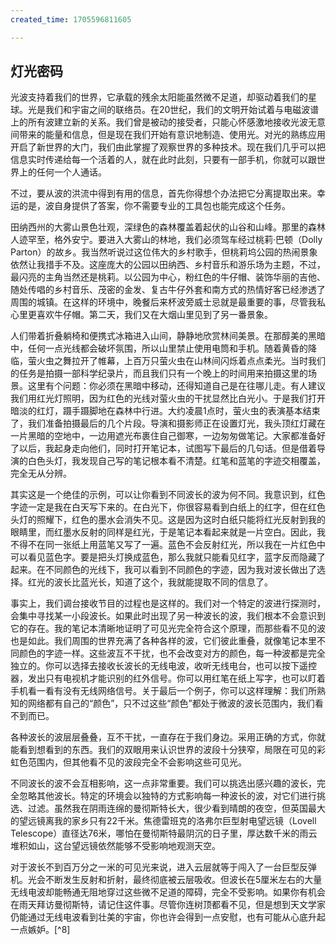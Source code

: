 ```yaml
---
created_time: 1705596811605

---
```

## 灯光密码

光波支持着我们的世界，它承载的残余太阳能虽然微不足道，却驱动着我们的星球。光是我们和宇宙之间的联络员。在20世纪，我们的文明开始试着与电磁波谱上的所有波建立新的关系。我们曾是被动的接受者，只能心怀感激地接收光波无意间带来的能量和信息，但是现在我们开始有意识地制造、使用光。对光的熟练应用开启了新世界的大门，我们由此掌握了观察世界的多种技术。现在我们几乎可以把信息实时传递给每一个活着的人，就在此时此刻，只要有一部手机，你就可以跟世界上的任何一个人通话。

不过，要从波的洪流中得到有用的信息，首先你得想个办法把它分离提取出来。幸运的是，波自身提供了答案，你不需要专业的工具包也能完成这个任务。

田纳西州的大雾山景色壮观，深绿色的森林覆盖着起伏的山谷和山峰。那里的森林人迹罕至，格外安宁。要进入大雾山的林地，我们必须驾车经过桃莉·巴顿（Dolly Parton）的故乡。我当然听说过这位伟大的乡村歌手，但桃莉坞公园的热闹景象依然让我措手不及。这座庞大的公园以田纳西、乡村音乐和游乐场为主题，不过，最闪亮的主角当然还是桃莉。以公园为中心，粉红色的牛仔帽、装饰华丽的吉他、随处传唱的乡村音乐、茂密的金发、复古牛仔外套和南方式的热情好客已经渗透了周围的城镇。在这样的环境中，晚餐后来杯波旁威士忌就是最重要的事，尽管我私心里更喜欢牛仔帽。第二天，我们又在大烟山里见到了另一番景象。

人们带着折叠躺椅和便携式冰箱进入山间，静静地欣赏林间美景。在那醇美的黑暗中，任何一点光线都会破坏氛围，所以山里禁止使用电筒和手机。随着黄昏的降临，萤火虫之舞拉开了帷幕，上百万只萤火虫在山林间闪烁着点点柔光。当时我们的任务是拍摄一部科学纪录片，而且我们只有一个晚上的时间用来拍摄这里的场景。这里有个问题：你必须在黑暗中移动，还得知道自己是在往哪儿走。有人建议我们用红光灯照明，因为红色的光线对萤火虫的干扰显然比白光小。于是我们打开暗淡的红灯，蹑手蹑脚地在森林中行进。大约凌晨1点时，萤火虫的表演基本结束了，我们准备拍摄最后的几个片段。导演和摄影师正在设置灯光，我头顶红灯藏在一片黑暗的空地中，一边用遮光布裹住自己御寒，一边匆匆做笔记。大家都准备好了以后，我起身走向他们，同时打开笔记本，试图写下最后的几句话。但是借着导演的白色头灯，我发现自己写的笔记根本看不清楚。红笔和蓝笔的字迹交相覆盖，完全无从分辨。

其实这是一个绝佳的示例，可以让你看到不同波长的波为何不同。我意识到，红色字迹一定是我在白天写下来的。在白光下，你很容易看到白纸上的红字，但在红色头灯的照耀下，红色的墨水会消失不见。这是因为这时白纸只能将红光反射到我的眼睛里，而红墨水反射的同样是红光，于是笔记本看起来就是一片空白。因此，我不得不在同一张纸上用蓝笔又写了一遍。蓝色不会反射红光，所以我在一片红色中可以看见蓝色字。要是把头灯换成蓝色，那么我就只能看见红字，蓝字反而隐藏了起来。在不同颜色的光线下，我可以看到不同颜色的字迹，因为我对波长做出了选择。红光的波长比蓝光长，知道了这个，我就能提取不同的信息了。

事实上，我们调台接收节目的过程也是这样的。我们对一个特定的波进行探测时，会集中寻找某一小段波长。如果此时出现了另一种波长的波，我们根本不会意识到它的存在。我的笔记本清晰地证明了可见光完全符合这个原理，而那些看不见的波也是如此。我们周围的世界充满了各种各样的波，它们彼此重叠，就像笔记本里不同颜色的字迹一样。这些波互不干扰，也不会改变对方的颜色，每一种波都是完全独立的。你可以选择去接收长波长的无线电波，收听无线电台，也可以按下遥控器，发出只有电视机才能识别的红外信号。你可以用红笔在纸上写字，也可以盯着手机看一看有没有无线网络信号。关于最后一个例子，你可以这样理解：我们所熟知的网络都有自己的“颜色”，只不过这些“颜色”都处于微波的波长范围内，我们看不到而已。

各种波长的波层层叠叠，互不干扰，一直存在于我们身边。采用正确的方式，你就能看到想看到的东西。我们的双眼用来认识世界的波段十分狭窄，局限在可见的彩虹色范围内，但其他看不见的波段完全不会影响这些可见光。

不同波长的波不会互相影响，这一点非常重要。我们可以挑选出感兴趣的波长，完全忽略其他波长。特定的环境会以独特的方式影响每一种波长的波，对它们进行挑选、过滤。虽然我在阴雨连绵的曼彻斯特长大，很少看到晴朗的夜空，但英国最大的望远镜离我的家乡只有22千米。焦德雷班克的洛弗尔巨型射电望远镜（Lovell Telescope）直径达76米，哪怕在曼彻斯特最阴沉的日子里，厚达数千米的雨云堆积如山，这台望远镜依然能够不受影响地观测天空。

对于波长不到百万分之一米的可见光来说，进入云层就等于闯入了一台巨型反弹机。光会不断发生反射和折射，最终彻底被云层吸收。但波长在5厘米左右的大量无线电波却能畅通无阻地穿过这些微不足道的障碍，完全不受影响。如果你有机会在雨天拜访曼彻斯特，请记住这件事。尽管你连树顶都看不见，但是想到天文学家仍能通过无线电波看到壮美的宇宙，你也许会得到一点安慰，也有可能从心底升起一点嫉妒。[^8]